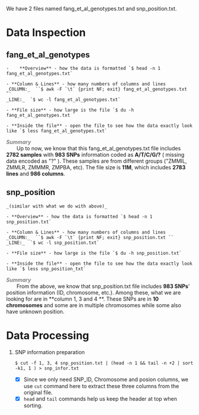 We have 2 files named fang_et_al_genotypes.txt and snp_position.txt.  

# Data Inspection 



## fang\_et\_al\_genotypes

	-    **Overview** - how the data is formatted `$ head -n 1  fang_et_al_genotypes.txt`

	- **Column & Lines** - how many numbers of columns and lines   
	_COLUMN:_  ``$ awk -F `\t` {print NF; exit} fang_et_al_genotypes.txt ``   
    _LINE:_  `$ wc -l fang_et_al_genotypes.txt`

	- **File size** - how large is the file `$ du -h fang_et_al_genotypes.txt `

	- **Inside the file** - open the file to see how the data exactly look like `$ less fang_et_al_genotypes.txt`

<font color=grey>**_Summary_**</font>  
&emsp;&emsp;Up to now, we know that this fang\_et\_al\_genotypes.txt file includes **2782 samples** with **983 SNPs** information coded as **A/T/C/G/?** ( missing data encoded as "?" ). These samples are from different groups ("ZMMIL, ZMMLR, ZMMMR, ZMPBA, etc). The file size is **11M**, which includes **2783 lines** and **986 columns**.  



## snp_position

	_(similar with what we do with above)_  

	- **Overview** - how the data is formatted `$ head -n 1 snp_position.txt`  
	
	- **Column & Lines** - how many numbers of columns and lines   
	_COLUMN:_  ``$ awk -F `\t` {print NF; exit} snp_position.txt ``   
    _LINE:_  `$ wc -l snp_position.txt`

	- **File size** - how large is the file `$ du -h snp_position.txt`

	- **Inside the file** - open the file to see how the data exactly look like `$ less snp_position_txt`  
	
<font color=grey>**_Summary_**</font>  
&emsp;&emsp;From the above, we know that snp\_position.txt file includes **983 SNPs**' position information (ID, chromosome, etc.). Among these, what we are looking for are in **column 1, 3 and 4 **. These SNPs are in **10 chromosomes** and some are in multiple chromosomes while some also have unknown position.

# Data Processing  

1. SNP information preparation     
 
	`$ cut -f 1, 3, 4 snp_position.txt | (head -n 1 && tail -n +2 | sort -k1, 1 ) > snp_infor.txt`    
				
	 - [x] Since we only need SNP_ID, Chromosome and posion columns, we use `cut` command here to extract these three columns from the original file. 
	 - [x] `head` and `tail` commands help us keep the header at top when sorting.  
